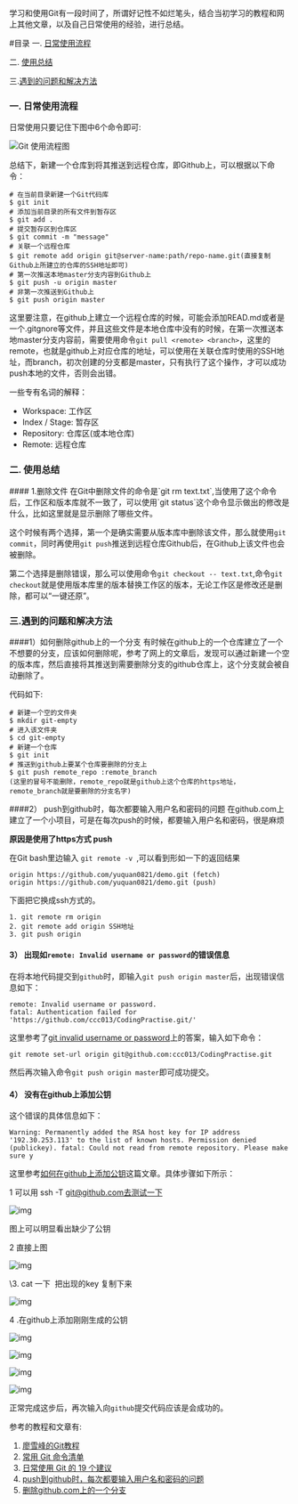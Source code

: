 
学习和使用Git有一段时间了，所谓好记性不如烂笔头，结合当初学习的教程和网上其他文章，以及自己日常使用的经验，进行总结。

#目录
一. [日常使用流程](#流程)

二. [使用总结](#使用总结)

三.[遇到的问题和解决方法](#问题)


<h3 id="流程">一. 日常使用流程</h3>
日常使用只要记住下图中6个命令即可:

![Git 使用流程图](https://github.com/ccc013/Study-Notes/raw/master/images/Git使用流程图.png)

总结下，新建一个仓库到将其推送到远程仓库，即Github上，可以根据以下命令：

    # 在当前目录新建一个Git代码库
    $ git init
    # 添加当前目录的所有文件到暂存区
    $ git add .
    # 提交暂存区到仓库区
    $ git commit -m "message"
    # 关联一个远程仓库
    $ git remote add origin git@server-name:path/repo-name.git(直接复制Github上所建立的仓库的SSH地址即可)
    # 第一次推送本地master分支内容到Github上
    $ git push -u origin master
    # 非第一次推送到Github上
    $ git push origin master

这里要注意，在github上建立一个远程仓库的时候，可能会添加READ.md或者是一个.gitgnore等文件，并且这些文件是本地仓库中没有的时候，在第一次推送本地master分支内容前，需要使用命令`git pull <remote> <branch>`，这里的remote，也就是github上对应仓库的地址，可以使用在关联仓库时使用的SSH地址，而branch，初次创建的分支都是master，只有执行了这个操作，才可以成功push本地的文件，否则会出错。

一些专有名词的解释：
* Workspace: 工作区
* Index / Stage: 暂存区
* Repository: 仓库区(或本地仓库)
* Remote: 远程仓库

<h3 id="使用总结">二. 使用总结</h3>
#### 1.删除文件
在Git中删除文件的命令是`git rm text.txt`,当使用了这个命令后，工作区和版本库就不一致了，可以使用`git status`这个命令显示做出的修改是什么，比如这里就是显示删除了哪些文件。

这个时候有两个选择，第一个是确实需要从版本库中删除该文件，那么就使用`git commit`，同时再使用`git push`推送到远程仓库Github后，在Github上该文件也会被删除。

第二个选择是删除错误，那么可以使用命令`git checkout -- text.txt`,命令`git checkout`就是使用版本库里的版本替换工作区的版本，无论工作区是修改还是删除，都可以“一键还原”。


<h3 id="问题">三.遇到的问题和解决方法</h3>
####1）如何删除github上的一个分支
有时候在github上的一个仓库建立了一个不想要的分支，应该如何删除呢，参考了网上的文章后，发现可以通过新建一个空的版本库，然后直接将其推送到需要删除分支的github仓库上，这个分支就会被自动删除了。

代码如下:

    # 新建一个空的文件夹
    $ mkdir git-empty
    # 进入该文件夹
    $ cd git-empty
    # 新建一个仓库
    $ git init
    # 推送到github上要某个仓库要删除的分支上
    $ git push remote_repo :remote_branch 
    (这里的冒号不能删除，remote_repo就是github上这个仓库的https地址，remote_branch就是要删除的分支名字)

####2） push到github时，每次都要输入用户名和密码的问题
在github.com上 建立了一个小项目，可是在每次push的时候，都要输入用户名和密码，很是麻烦

**原因是使用了https方式 push**

在Git bash里边输入 `git remote -v `,可以看到形如一下的返回结果

    origin https://github.com/yuquan0821/demo.git (fetch)
    origin https://github.com/yuquan0821/demo.git (push)

下面把它换成ssh方式的。

    1. git remote rm origin
    2. git remote add origin SSH地址
    3. git push origin 

#### 3） 出现如`remote: Invalid username or password`的错误信息

在将本地代码提交到`github`时，即输入`git push origin master`后，出现错误信息如下：

```shell
remote: Invalid username or password.
fatal: Authentication failed for 'https://github.com/ccc013/CodingPractise.git/'
```

这里参考了[git invalid username or password](http://stackoverflow.com/questions/29297154/git-invalid-username-or-password)上的答案，输入如下命令：

```shell
git remote set-url origin git@github.com:ccc013/CodingPractise.git
```

然后再次输入命令`git push origin master`即可成功提交。

#### 4） 没有在github上添加公钥

这个错误的具体信息如下：

```shell
Warning: Permanently added the RSA host key for IP address '192.30.253.113' to the list of known hosts. Permission denied (publickey). fatal: Could not read from remote repository. Please make sure y
```

这里参考[如何在github上添加公钥](http://www.cnblogs.com/qcwblog/p/5709720.html)这篇文章。具体步骤如下所示：

1 可以用 ssh -T git@github.com去测试一下

![img](http://images2015.cnblogs.com/blog/923829/201607/923829-20160726173600653-822778976.png)

图上可以明显看出缺少了公钥

2 直接上图

![img](http://images2015.cnblogs.com/blog/923829/201607/923829-20160727084851341-167270095.png)

\3. cat 一下  把出现的key 复制下来

![img](http://images2015.cnblogs.com/blog/923829/201607/923829-20160727085024091-1309310232.png)

4 .在github上添加刚刚生成的公钥

![img](http://images2015.cnblogs.com/blog/923829/201607/923829-20160727085229481-635311296.png)

![img](http://images2015.cnblogs.com/blog/923829/201607/923829-20160727085251559-1389913670.png)

![img](http://images2015.cnblogs.com/blog/923829/201607/923829-20160727085332997-1227342030.png)

![img](http://images2015.cnblogs.com/blog/923829/201607/923829-20160727085538497-118378956.png)

正常完成这步后，再次输入向`github`提交代码应该是会成功的。



参考的教程和文章有:

1. [廖雪峰的Git教程](http://www.liaoxuefeng.com/wiki/0013739516305929606dd18361248578c67b8067c8c017b000/001373962845513aefd77a99f4145f0a2c7a7ca057e7570000)
2. [常用 Git 命令清单](http://www.ruanyifeng.com/blog/2015/12/git-cheat-sheet.html?hmsr=toutiao.io&utm_medium=toutiao.io&utm_source=toutiao.io)
3. [日常使用 Git 的 19 个建议](http://blog.jobbole.com/96088/)
4. [push到github时，每次都要输入用户名和密码的问题](http://blog.csdn.net/yuquan0821/article/details/8210944)
5. [删除github.com上的一个分支](http://www.linuxso.com/linuxrumen/2752.html)
